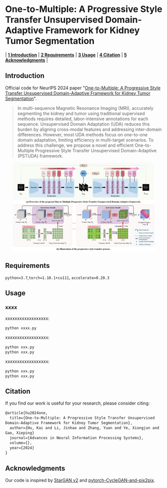 # One-to-Multiple: A Progressive Style Transfer Unsupervised Domain-Adaptive Framework for Kidney Tumor Segmentation

| **[1 Introduction](#introduction)** 
| **[2 Requirements](#requirements)**
| **[3 Usage](#usage)**
| **[4 Citation](#citation)**
| **[5 Acknowledgments](#acknowledgments)** |

<a id="introduction"></a>
## Introduction

Official code for NeurIPS 2024 paper "[One-to-Multiple: A Progressive Style Transfer Unsupervised Domain-Adaptive Framework for Kidney Tumor Segmentation]()".

> In multi-sequence Magnetic Resonance Imaging (MRI), accurately segmenting the kidney and tumor using traditional supervised methods requires detailed, labor-intensive annotations for each sequence. Unsupervised Domain Adaptation (UDA) reduces this burden by aligning cross-modal features and addressing inter-domain differences. However, most UDA methods focus on one-to-one domain adaptation, limiting efficiency in multi-target scenarios. To address this challenge, we propose a novel and efficient One-to-Multiple Progressive Style Transfer Unsupervised Domain-Adaptive (PSTUDA) framework.

<div align=center><img src="PSTUDA.png", width="90%"></div>

<a id="requirements"></a>
## Requirements

`python=3.7`,`torch=1.10.1+cu111`, `accelerate=0.20.3`

<a id="usage"></a>

## Usage

### xxxx
xxxxxxxxxxxxxxxxxx:

```
python xxxx.py
```

xxxxxxxxxxxxxxxxxx: 

```
python xxx.py
python xxx.py
```
xxxxxxxxxxxxxxxxxx: 
```
python xxx.py
python xxx.py
```

<a id="citation"></a>

## Citation

If you find our work is useful for your research, please consider citing:

```
@article{hu2024one,
  title={One-to-Multiple: A Progressive Style Transfer Unsupervised Domain-Adaptive Framework for Kidney Tumor Segmentation},
  author={Hu, Kai and Li, Jinhao and Zhang, Yuan and Ye, Xiongjun and Gao, Xieping}
  journal={Advances in Neural Information Processing Systems},
  volume={},
  year={2024}
}
```

<a id="acknowledgments"></a>

## Acknowledgments

Our code is inspired by [StarGAN v2](https://github.com/clovaai/stargan-v2) and [pytorch-CycleGAN-and-pix2pix](https://github.com/junyanz/pytorch-CycleGAN-and-pix2pix).
